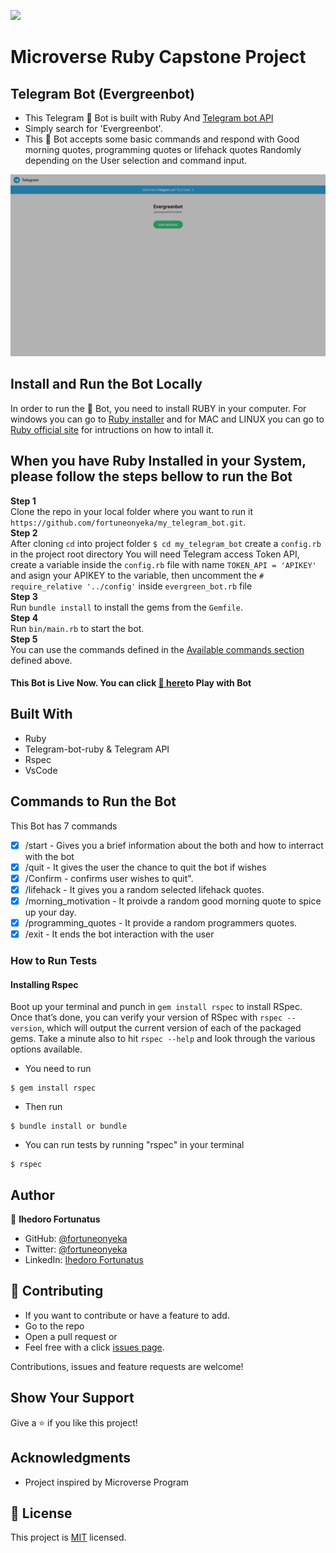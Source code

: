 ![](https://img.shields.io/badge/Microverse-blueviolet)

# Microverse Ruby Capstone Project

## Telegram Bot (Evergreenbot)
- This Telegram 🤖 Bot is built with Ruby And [Telegram bot API](https://core.telegram.org/bots/api)
- Simply search for 'Evergreenbot'. 
- This 🤖 Bot accepts some basic commands and respond with Good morning quotes, programming quotes or lifehack quotes Randomly  depending on the User selection and command input.

![screenshot](./images/bot.png)

## Install and Run the Bot Locally

In order to run the 🤖 Bot, you need to install RUBY in your computer. For windows you can go to [Ruby installer](https://rubyinstaller.org/) and for MAC and LINUX you can go to [Ruby official site](https://www.ruby-lang.org/en/downloads/) for intructions on how to intall it.

## When you have Ruby Installed in your System, please follow the steps bellow to run the Bot

**Step 1**<br>
Clone the repo in your local folder where you want to run it<br>
`https://github.com/fortuneonyeka/my_telegram_bot.git`.<br>
**Step 2**<br>
After cloning `cd` into project folder `$ cd my_telegram_bot` create a `config.rb` in the project root directory You will need Telegram access Token API, create a variable inside the `config.rb` file  with name ` TOKEN_API = 'APIKEY' ` and asign your APIKEY to the variable, then uncomment the `# require_relative '../config'` inside `evergreen_bot.rb` file <br>
**Step 3**<br> 
Run `bundle install` to install the gems from the `Gemfile`.<br>
**Step 4**<br>
Run `bin/main.rb` to start the bot.<br>
**Step 5**<br>
You can use the commands defined in the [Available commands section](#Commands-to-Run-the-Bot) defined above.<br>

#### This Bot is Live Now. You can click [🤖 here](t.me/evergreenfortunebot.)to Play with Bot


## Built With

- Ruby
- Telegram-bot-ruby & Telegram API
- Rspec
- VsCode

## Commands to Run the Bot
This Bot has 7 commands
- [x] /start - Gives you a brief information about the both and how to interract with the bot
- [x] /quit - It gives the user the chance to quit the bot if wishes 
- [x] /Confirm  - confirms user wishes to quit".
- [x] /lifehack - It gives you a random selected lifehack quotes.
- [x] /morning_motivation - It proivde a random good morning quote to spice up your day.
- [x] /programming_quotes - It provide a random programmers quotes.
- [x] /exit - It ends the bot interaction with the user

### How to Run Tests

#### Installing Rspec
Boot up your terminal and punch in `gem install rspec` to install RSpec. Once that’s done, you can verify your version of RSpec with `rspec --version`, which will output the current version of each of the packaged gems. Take a minute also to hit `rspec --help` and look through the various options available.

- You need to run 
```
$ gem install rspec
```
- Then run
```
$ bundle install or bundle
```
- You can run tests by running "rspec" in your terminal
```
$ rspec
```

## Author

👤 **Ihedoro Fortunatus**

- GitHub: [@fortuneonyeka](https://github.com/fortuneonyeka)
- Twitter: [@fortuneonyeka](https://twitter.com/fortuneonyeka)
- LinkedIn: [Ihedoro Fortunatus](https://www.linkedin.com/in/fortunatus-ihedoro-5a43711a3/)

## 🤝 Contributing

- If you want to contribute or have a feature to add.
- Go to the repo
- Open a pull request
or
- Feel free with a click [issues page](https://github.com/fortuneonyeka/my_telegram_bot/issues/1).

Contributions, issues and feature requests are welcome!

## Show Your Support
Give a ⭐️ if you like this project!

## Acknowledgments

- Project inspired by Microverse Program

## 📝 License

This project is [MIT](https://mit-license.org/) licensed.